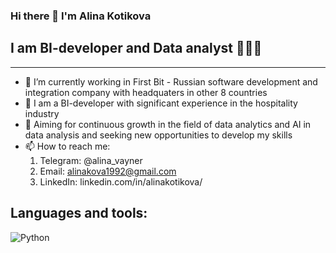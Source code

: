 ### Hi there 👋 I'm Alina Kotikova

## I am BI-developer and Data analyst 👩🏼‍💻
--------------------------------------

* 🔭 I’m currently working in First Bit - Russian software development and integration company with headquaters in other 8 countries
* 🏨 I am a BI-developer with significant experience in the hospitality industry
* 🎯 Aiming for continuous growth in the field of data analytics and AI in data analysis and seeking new opportunities to develop my skills
* 📫 How to reach me:
    1. Telegram: @alina_vayner
    2. Email: alinakova1992@gmail.com
    3. LinkedIn: linkedin.com/in/alinakotikova/

## Languages and tools:
![Python]([//img.icons8.com/color/512/python.png "Python")

